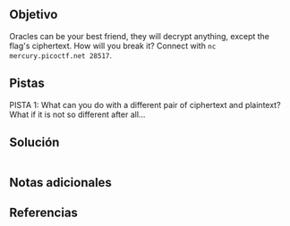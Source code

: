 ## Objetivo
Oracles can be your best friend, they will decrypt anything, except the flag's ciphertext. How will you break it? Connect with `nc mercury.picoctf.net 28517`.
## Pistas
PISTA 1:
What can you do with a different pair of ciphertext and plaintext? What if it is not so different after all...

## Solución
```

```
## Notas adicionales

## Referencias